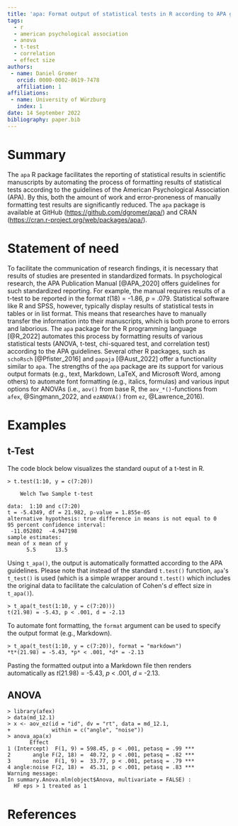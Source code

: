 ```yaml
---
title: 'apa: Format output of statistical tests in R according to APA guidelines'
tags:
  - r
  - american psychological association
  - anova
  - t-test
  - correlation
  - effect size
authors:
 - name: Daniel Gromer
   orcid: 0000-0002-8619-7478
   affiliation: 1
affiliations:
 - name: University of Würzburg
   index: 1
date: 14 September 2022
bibliography: paper.bib
---
```


# Summary

The `apa` R package facilitates the reporting of statistical results in scientific manuscripts by automating the process of formatting results of statistical tests according to the guidelines of the American Psychological Association (APA). By this, both the amount of work and error-proneness of manually formatting test results are significantly reduced. The `apa` package is available at GitHub (https://github.com/dgromer/apa/) and CRAN (https://cran.r-project.org/web/packages/apa/).

# Statement of need

To facilitate the communication of research findings, it is necessary that results of studies are presented in standardized formats. In psychological research, the APA Publication Manual [@APA_2020] offers guidelines for such standardized reporting. For example, the manual requires results of a t-test to be reported in the format *t*(18) = -1.86, *p* = .079. Statistical software like R and SPSS, however, typically display results of statistical tests in tables or in list format. This means that researches have to manually transfer the information into their manuscripts, which is both prone to errors and laborious. The `apa` package for the R programming language [@R_2022] automates this process by formatting results of various statistical tests (ANOVA, t-test, chi-squared test, and correlation test) according to the APA guidelines. Several other R packages, such as `schoRsch` [@Pfister_2016] and `papaja` [@Aust_2022] offer a functionality similar to `apa`. The strengths of the `apa` package are its support for various output formats (e.g., text, Markdown, LaTeX, and Microsoft Word, among others) to automate font formatting (e.g., italics, formulas) and various input options for ANOVAs (i.e., `aov()` from base R, the `aov_*()`-functions from `afex`, @Singmann_2022, and `ezANOVA()` from `ez`, @Lawrence_2016).

# Examples

## t-Test

The code block below visualizes the standard ouput of a t-test in R.

```
> t.test(1:10, y = c(7:20))

	Welch Two Sample t-test

data:  1:10 and c(7:20)
t = -5.4349, df = 21.982, p-value = 1.855e-05
alternative hypothesis: true difference in means is not equal to 0
95 percent confidence interval:
 -11.052802  -4.947198
sample estimates:
mean of x mean of y 
      5.5      13.5 
```

Using `t_apa()`, the output is automatically formatted according to the APA guidelines. Please note that instead of the standard `t.test()` function, `apa`'s `t_test()` is used (which is a simple wrapper around `t.test()` which includes the original data to facilitate the calculation of Cohen's *d* effect size in `t_apa()`). 

```
> t_apa(t_test(1:10, y = c(7:20)))
t(21.98) = -5.43, p < .001, d = -2.13
```

To automate font formatting, the `format` argument can be used to specify the output format (e.g., Markdown).

```
> t_apa(t_test(1:10, y = c(7:20)), format = "markdown")
*t*(21.98) = -5.43, *p* < .001, *d* = -2.13
```

Pasting the formatted output into a Markdown file then renders automatically as *t*(21.98) = -5.43, *p* < .001, *d* = -2.13.

## ANOVA

```
> library(afex)
> data(md_12.1)
> x <- aov_ez(id = "id", dv = "rt", data = md_12.1,
+             within = c("angle", "noise"))
> anova_apa(x)
       Effect                                              
1 (Intercept)  F(1, 9) = 598.45, p < .001, petasq = .99 ***
2       angle F(2, 18) =  40.72, p < .001, petasq = .82 ***
3       noise  F(1, 9) =  33.77, p < .001, petasq = .79 ***
4 angle:noise F(2, 18) =  45.31, p < .001, petasq = .83 ***
Warning message:
In summary.Anova.mlm(object$Anova, multivariate = FALSE) :
  HF eps > 1 treated as 1
```

# References
